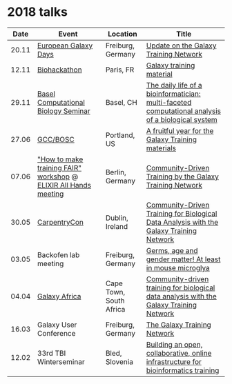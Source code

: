 2018 talks
==========

Date | Event | Location | Title
--- | --- | --- | ---
20.11 | [European Galaxy Days](https://galaxyproject.org/events/2018-europe-dev/) | Freiburg, Germany | [Update on the Galaxy Training Network](18/11_20_egd)
12.11 | [Biohackathon](http://bh2018paris.info/) | Paris, FR | [Galaxy training material](11_12_biohackathon)
29.11 | [Basel Computational Biology Seminar](https://www.biozentrum.unibas.ch/news-events/events/seminar-series/basel-computational-biology-seminar-series-spring-2018-bc2/) | Basel, CH | [The daily life of a bioinformatician: multi-faceted computational analysis of a biological system](10_29_comp_sys_bio_seminar)
27.06 | [GCC/BOSC](https://gccbosc2018.sched.com/) | Portland, US | [A fruitful year for the Galaxy Training materials](06_27_gcc)
07.06 | ["How to make training FAIR" workshop](https://docs.google.com/document/d/1wrKUyD_GSq1HakpaOpU8u7KOReBk4S6BpYFDBziaBN0/edit?usp=sharing) @ [ELIXIR All Hands meeting](https://www.elixir-europe.org/events/elixir-all-hands-2018) | Berlin, Germany | [Community-Driven Training by the Galaxy Training Network](18/06_07_elixir_ahm)
30.05 | [CarpentryCon](http://www.carpentrycon.org/) | Dublin, Ireland | [Community-Driven Training for Biological Data Analysis with the Galaxy Training Network](06_30_carpentry_con)
03.05 | Backofen lab meeting | Freiburg, Germany | [Germs, age and gender matter! At least in mouse microglya](05_03_backofen_lab)
04.04 | [Galaxy Africa](http://galaxyafrica.sanbi.ac.za/) | Cape Town, South Africa | [Community-driven training for biological data analysis with the Galaxy Training Network](04_04_galaxy_africa)
16.03 | Galaxy User Conference | Freiburg, Germany | [The Galaxy Training Network](03_16_galaxy_user_conf)
12.02 | 33rd TBI Winterseminar | Bled, Slovenia | [Building an open, collaborative, online infrastructure for bioinformatics training](02_12_bled)


